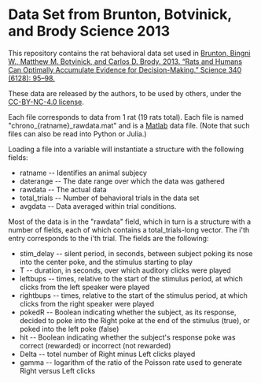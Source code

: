 # Data Set from Brunton, Botvinick, and Brody Science 2013

This repository contains the rat behavioral data set used in [Brunton, Bingni W., Matthew M. Botvinick, and Carlos D. Brody. 2013. “Rats and Humans Can Optimally Accumulate Evidence for Decision-Making.” Science 340 (6128): 95–98.](http://dx.doi.org/10.1126/science.1233912)

These data are released by the authors, to be used by others, under the [CC-BY-NC-4.0 license](https://creativecommons.org/licenses/by-nc/4.0/).

Each file corresponds to data from 1 rat (19 rats total). Each file is named "chrono\_{ratname}\_rawdata.mat" and is a [Matlab](https://www.mathworks.com/products/matlab.html) data file. (Note that such files can also be read into Python or Julia.)

Loading a file into a variable will instantiate a structure with the following fields:

* ratname -- Identifies an animal subjecy
* daterange -- The date range over which the data was gathered
* rawdata -- The actual data
* total_trials -- Number of behavioral trials in the data set
* avgdata -- Data averaged within trial conditions.

Most of the data is in the "rawdata" field, which in turn is a structure with a number of fields, each of which contains a total_trials-long vector. The i'th entry corresponds to the i'th trial. The fields are the following:

* stim_delay -- silent period, in seconds, between subject poking its nose into the center poke, and the stimulus starting to play
* T -- duration, in seconds, over which auditory clicks were played
* leftbups -- times, relative to the start of the stimulus period, at which clicks from the left speaker were played
* rightbups -- times, relative to the start of the stimulus period, at which clicks from the right speaker were played
* pokedR -- Boolean indicating whether the subject, as its response, decided to poke into the Right poke at the end of the stimulus (true), or poked into the left poke (false)
* hit -- Boolean indicating whether the subject's response poke was correct (rewarded) or incorrect (not rewarded)
* Delta -- totel number of Right minus Left clicks played
* gamma -- logarithm of the ratio of the Poisson rate used to generate Right versus Left clicks

